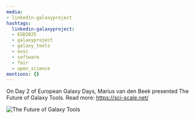 ```yaml
---
media:
- linkedin-galaxyproject
hashtags:
  linkedin-galaxyproject:
  - EGD2025
  - galaxyproject
  - galaxy_tools
  - eosc
  - software
  - fair
  - open_science
mentions: {}
---
```


On Day 2 of European Galaxy Days, Marius van den Beek presented The Future of Galaxy Tools.
Read more: https://sci-scale.net/

![The Future of Galaxy Tools](https://github.com/user-attachments/assets/bb84e978-e3b1-48f8-b164-4db065c75617)